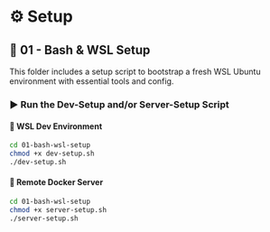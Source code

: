 # ⚙️ Setup

## 🐧 01 - Bash & WSL Setup

This folder includes a setup script to bootstrap a fresh WSL Ubuntu environment with essential tools and config.

### ▶️ Run the Dev-Setup and/or Server-Setup Script

#### 🧰 WSL Dev Environment

```bash
cd 01-bash-wsl-setup
chmod +x dev-setup.sh
./dev-setup.sh
```

#### 🐳 Remote Docker Server

```bash
cd 01-bash-wsl-setup
chmod +x server-setup.sh
./server-setup.sh
```